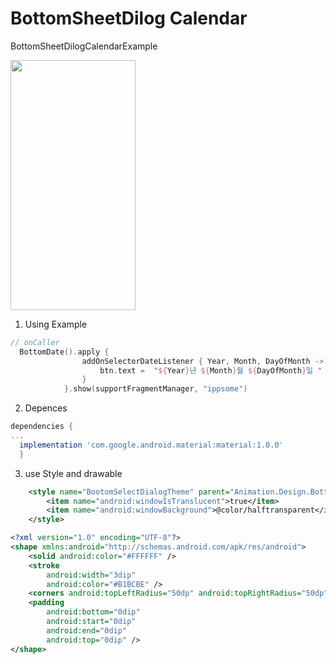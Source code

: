 # BottomSheetDilog Calendar
BottomSheetDilogCalendarExample  

<img src="https://github.com/eodeun/BottomSheetDilog/blob/master/run.gif?raw=true" width="200" height="400" />

1. Using Example
```kotlin
// onCaller
  BottomDate().apply {
                addOnSelectorDateListener { Year, Month, DayOfMonth ->
                    btn.text =  "${Year}년 ${Month}월 ${DayOfMonth}일 "
                }
            }.show(supportFragmentManager, "ippsome")
```

2. Depences
```gradle
dependencies {
...
  implementation 'com.google.android.material:material:1.0.0'
  }
```

3. use Style and drawable
```xml
    <style name="BootomSelectDialogTheme" parent="Animation.Design.BottomSheetDialog">
        <item name="android:windowIsTranslucent">true</item>
        <item name="android:windowBackground">@color/halftransparent</item>
    </style>
```
```xml
<?xml version="1.0" encoding="UTF-8"?>
<shape xmlns:android="http://schemas.android.com/apk/res/android">
    <solid android:color="#FFFFFF" />
    <stroke
        android:width="3dip"
        android:color="#B1BCBE" />
    <corners android:topLeftRadius="50dp" android:topRightRadius="50dp"/>
    <padding
        android:bottom="0dip"
        android:start="0dip"
        android:end="0dip"
        android:top="0dip" />
</shape>
```
